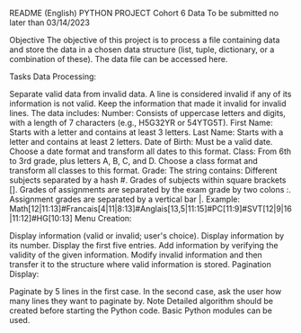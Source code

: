README (English)
PYTHON PROJECT
Cohort 6 Data
To be submitted no later than 03/14/2023

Objective
The objective of this project is to process a file containing data and store the data in a chosen data structure (list, tuple, dictionary, or a combination of these). The data file can be accessed here.

Tasks
Data Processing:

Separate valid data from invalid data. A line is considered invalid if any of its information is not valid. Keep the information that made it invalid for invalid lines.
The data includes:
Number: Consists of uppercase letters and digits, with a length of 7 characters (e.g., H5G32YR or 54YTG5T).
First Name: Starts with a letter and contains at least 3 letters.
Last Name: Starts with a letter and contains at least 2 letters.
Date of Birth: Must be a valid date. Choose a date format and transform all dates to this format.
Class: From 6th to 3rd grade, plus letters A, B, C, and D. Choose a class format and transform all classes to this format.
Grade: The string contains:
Different subjects separated by a hash #.
Grades of subjects within square brackets [].
Grades of assignments are separated by the exam grade by two colons :.
Assignment grades are separated by a vertical bar |.
Example: Math[12|11:13]#Francais[4|11|8:13]#Anglais[13,5|11:15]#PC[11:9]#SVT[12|9|16|11:12]#HG[10:13]
Menu Creation:

Display information (valid or invalid; user's choice).
Display information by its number.
Display the first five entries.
Add information by verifying the validity of the given information.
Modify invalid information and then transfer it to the structure where valid information is stored.
Pagination Display:

Paginate by 5 lines in the first case.
In the second case, ask the user how many lines they want to paginate by.
Note
Detailed algorithm should be created before starting the Python code.
Basic Python modules can be used.
